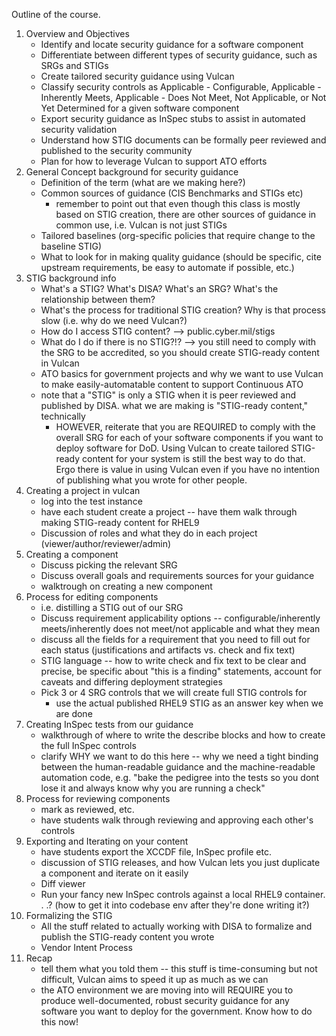Outline of the course.

1. Overview and Objectives
    - Identify and locate security guidance for a software component
    - Differentiate between different types of security guidance, such as SRGs and STIGs
    - Create tailored security guidance using Vulcan
    - Classify security controls as Applicable - Configurable, Applicable - Inherently Meets, Applicable - Does Not Meet, Not Applicable, or Not Yet Determined for a given software component
    - Export security guidance as InSpec stubs to assist in automated security validation
    - Understand how STIG documents can be formally peer reviewed and published to the security community
    - Plan for how to leverage Vulcan to support ATO efforts
2. General Concept background for security guidance
    - Definition of the term (what are we making here?)
    - Common sources of guidance (CIS Benchmarks and STIGs etc)
        - remember to point out that even though this class is mostly based on STIG creation, there are other sources of guidance in common use, i.e. Vulcan is not just STIGs
    - Tailored baselines (org-specific policies that require change to the baseline STIG)
    - What to look for in making quality guidance (should be specific, cite upstream requirements, be easy to automate if possible, etc.)
3. STIG background info
    - What's a STIG? What's DISA? What's an SRG? What's the relationship between them?
    - What's the process for traditional STIG creation? Why is that process slow (i.e. why do we need Vulcan?)
    - How do I access STIG content? --> public.cyber.mil/stigs
    - What do I do if there is no STIG?!? --> you still need to comply with the SRG to be accredited, so you should create STIG-ready content in Vulcan
    - ATO basics for government projects and why we want to use Vulcan to make easily-automatable content to support Continuous ATO
    - note that a "STIG" is only a STIG when it is peer reviewed and published by DISA. what we are making is "STIG-ready content," technically
        - HOWEVER, reiterate that you are REQUIRED to comply with the overall SRG for each of your software components if you want to deploy software for DoD. Using Vulcan to create tailored STIG-ready content for your system is still the best way to do that. Ergo there is value in using Vulcan even if you have no intention of publishing what you wrote for other people.
4. Creating a project in vulcan
    - log into the test instance
    - have each student create a project -- have them walk through making STIG-ready content for RHEL9
    - Discussion of roles and what they do in each project (viewer/author/reviewer/admin)
5. Creating a component
    - Discuss picking the relevant SRG
    - Discuss overall goals and requirements sources for your guidance
    - walktrough on creating a new component
6. Process for editing components
    - i.e. distilling a STIG out of our SRG
    - Discuss requirement applicability options -- configurable/inherently meets/inherently does not meet/not applicable and what they mean
    - discuss all the fields for a requirement that you need to fill out for each status (justifications and artifacts vs. check and fix text)
    - STIG language -- how to write check and fix text to be clear and precise, be specific about "this is a finding" statements, account for caveats and differing deployment strategies
    - Pick 3 or 4 SRG controls that we will create full STIG controls for
        - use the actual published RHEL9 STIG as an answer key when we are done
7. Creating InSpec tests from our guidance
    - walkthrough of where to write the describe blocks and how to create the full InSpec controls
    - clarify WHY we want to do this here -- why we need a tight binding between the human-readable guidance and the machine-readable automation code, e.g. "bake the pedigree into the tests so you dont lose it and always know why you are running a check"
8. Process for reviewing components
    - mark as reviewed, etc.
    - have students walk through reviewing and approving each other's controls
9. Exporting and Iterating on your content
    - have students export the XCCDF file, InSpec profile etc.
    - discussion of STIG releases, and how Vulcan lets you just duplicate a component and iterate on it easily
    - Diff viewer
    - Run your fancy new InSpec controls against a local RHEL9 container. . .? (how to get it into codebase env after they're done writing it?)
10. Formalizing the STIG
    - All the stuff related to actually working with DISA to formalize and publish the STIG-ready content you wrote
    - Vendor Intent Process
11. Recap
    - tell them what you told them -- this stuff is time-consuming but not difficult, Vulcan aims to speed it up as much as we can
    - the ATO environment we are moving into will REQUIRE you to produce well-documented, robust security guidance for any software you want to deploy for the government. Know how to do this now!